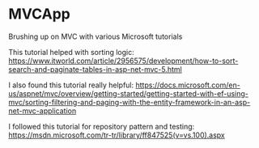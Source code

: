 # MVCApp
Brushing up on MVC with various Microsoft tutorials

This tutorial helped with sorting logic:
https://www.itworld.com/article/2956575/development/how-to-sort-search-and-paginate-tables-in-asp-net-mvc-5.html
  
I also found this tutorial really helpful:
https://docs.microsoft.com/en-us/aspnet/mvc/overview/getting-started/getting-started-with-ef-using-mvc/sorting-filtering-and-paging-with-the-entity-framework-in-an-asp-net-mvc-application
 
I followed this tutorial for repository pattern and testing: https://msdn.microsoft.com/tr-tr/library/ff847525(v=vs.100).aspx
